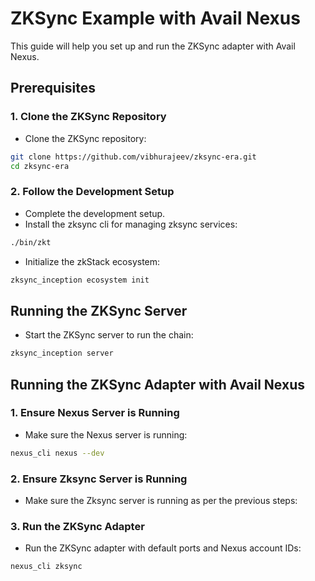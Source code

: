 # ZKSync Example with Avail Nexus

This guide will help you set up and run the ZKSync adapter with Avail Nexus.

## Prerequisites

### 1. Clone the ZKSync Repository

- Clone the ZKSync repository:

```bash
git clone https://github.com/vibhurajeev/zksync-era.git
cd zksync-era
```

### 2. Follow the Development Setup
- Complete the development setup.
- Install the zksync cli for managing zksync services:

```bash
./bin/zkt
```

- Initialize the zkStack ecosystem:

```bash
zksync_inception ecosystem init
```

## Running the ZKSync Server

- Start the ZKSync server to run the chain:

```bash
zksync_inception server
```

## Running the ZKSync Adapter with Avail Nexus

### 1. Ensure Nexus Server is Running

- Make sure the Nexus server is running:

```zsh
nexus_cli nexus --dev
```

### 2. Ensure Zksync Server is Running

- Make sure the Zksync server is running as per the previous steps:

### 3. Run the ZKSync Adapter

- Run the ZKSync adapter with default ports and Nexus account IDs:

```zsh
nexus_cli zksync
```
